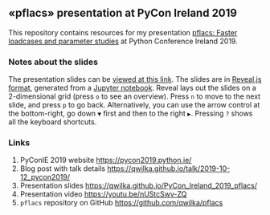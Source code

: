 ## «pflacs» presentation at PyCon Ireland 2019

This repository contains resources for my presentation [pflacs: Faster loadcases and parameter studies](https://qwilka.github.io/PyCon_Ireland_2019_pflacs/) at Python Conference Ireland 2019.


### Notes about the slides

The presentation slides can be [viewed at this link](https://qwilka.github.io/PyCon_Ireland_2019_pflacs/). The slides are in [Reveal.js format](https://revealjs.com/#/), generated from a [Jupyter notebook](https://github.com/qwilka/pflacs/blob/master/examples/2019_PyConIE_presentation/PyConIE2019_pflacs_presentation.ipynb). Reveal lays out the slides on a 2-dimensional grid (press `o` to see an overview). Press `n` to move to the next slide, and press `p` to go back. Alternatively, you can use the arrow control at the bottom-right, go down `▼` first and then to the right `▶`. Pressing `?` shows all the keyboard shortcuts.


### Links

 1. PyConIE 2019 website  https://pycon2019.python.ie/
 1. Blog post with talk details https://qwilka.github.io/talk/2019-10-12_pycon2019/
 1. Presentation slides https://qwilka.github.io/PyCon_Ireland_2019_pflacs/
 1. Presentation video https://youtu.be/nUStcSwv-ZQ
 1. `pflacs` repository on GitHub  https://github.com/qwilka/pflacs
